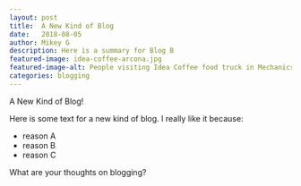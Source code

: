 ```yaml
---
layout: post
title:  A New Kind of Blog
date:   2018-08-05
author: Mikey G
description: Here is a summary for Blog B
featured-image: idea-coffee-arcona.jpg
featured-image-alt: People visiting Idea Coffee food truck in Mechanicsburg, PA
categories: blogging
---
```


A New Kind of Blog!

Here is some text for a new kind of blog. I really like it because:

- reason A
- reason B
- reason C

What are your thoughts on blogging?
